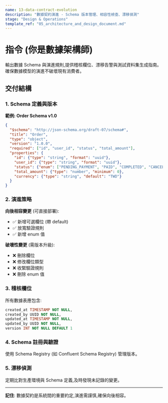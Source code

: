 ```yaml
---
name: 13-data-contract-evolution
description: "數據契約演進 - Schema 版本管理、相容性檢查、漂移偵測"
stage: "Design & Operations"
template_ref: "05_architecture_and_design_document.md"
---
```


# 指令 (你是數據架構師)

輸出數據 Schema 與演進規則,提供稽核欄位、漂移告警與測試資料集生成指南。確保數據模型的演進不破壞現有消費者。

## 交付結構

### 1. Schema 定義與版本

**範例: Order Schema v1.0**
```json
{
  "$schema": "http://json-schema.org/draft-07/schema#",
  "title": "Order",
  "type": "object",
  "version": "1.0.0",
  "required": ["id", "user_id", "status", "total_amount"],
  "properties": {
    "id": {"type": "string", "format": "uuid"},
    "user_id": {"type": "string", "format": "uuid"},
    "status": {"enum": ["PENDING_PAYMENT", "PAID", "COMPLETED", "CANCELLED"]},
    "total_amount": {"type": "number", "minimum": 0},
    "currency": {"type": "string", "default": "TWD"}
  }
}
```

### 2. 演進策略

**向後相容變更** (可直接部署):
- ✅ 新增可選欄位 (帶 default)
- ✅ 放寬驗證規則
- ✅ 新增 enum 值

**破壞性變更** (需版本升級):
- ❌ 刪除欄位
- ❌ 修改欄位類型
- ❌ 收緊驗證規則
- ❌ 刪除 enum 值

### 3. 稽核欄位

所有數據表應包含:
```sql
created_at TIMESTAMP NOT NULL,
created_by UUID NOT NULL,
updated_at TIMESTAMP NOT NULL,
updated_by UUID NOT NULL,
version INT NOT NULL DEFAULT 1
```

### 4. Schema 註冊與驗證

使用 Schema Registry (如 Confluent Schema Registry) 管理版本。

### 5. 漂移偵測

定期比對生產環境與 Schema 定義,及時發現未記錄的變更。

---

**記住**: 數據契約是系統間的重要約定,演進需謹慎,確保向後相容。
